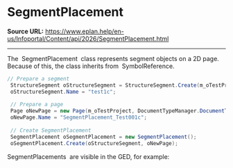 # SegmentPlacement

**Source URL:** https://www.eplan.help/en-us/Infoportal/Content/api/2026/SegmentPlacement.html

---

The  SegmentPlacement  class represents segment objects on a 2D page. Because of this, the class inherits from  SymbolReference.

```csharp
// Prepare a segment
 StructureSegment oStructureSegment = StructureSegment.Create(m_oTestProject.SegmentDefinitions[0]) as StructureSegment;
 oStructureSegment.Name = "test1c";
 
 // Prepare a page
 Page oNewPage = new Page(m_oTestProject, DocumentTypeManager.DocumentType.Planning, new PagePropertyList());
 oNewPage.Name = "SegmentPlacement_Test001c";
           
 // Create SegmentPlacement
 SegmentPlacement oSegmentPlacement = new SegmentPlacement();
 oSegmentPlacement.Create(oStructureSegment, oNewPage);
```

SegmentPlacements  are visible in the GED, for example:

